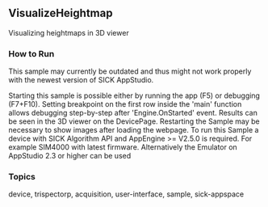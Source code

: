 ## VisualizeHeightmap

Visualizing heightmaps in 3D viewer

### How to Run

This sample may currently be outdated and thus might not work properly with the newest version of SICK AppStudio.

Starting this sample is possible either by running the app (F5) or
debugging (F7+F10). Setting breakpoint on the first row inside the 'main'
function allows debugging step-by-step after 'Engine.OnStarted' event.
Results can be seen in the 3D viewer on the DevicePage.
Restarting the Sample may be necessary to show images after loading the webpage.
To run this Sample a device with SICK Algorithm API and AppEngine >= V2.5.0 is
required. For example SIM4000 with latest firmware. Alternatively the Emulator
on AppStudio 2.3 or higher can be used

### Topics

device, trispectorp, acquisition, user-interface, sample, sick-appspace
